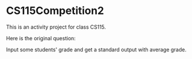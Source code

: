 # CS115Competition2

This is an activity project for class CS115.

Here is the original question:

Input some students' grade and get a standard output with average grade.
